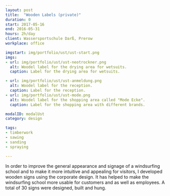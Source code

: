 ```yaml
---
layout: post
title:  "Wooden Labels (private)"
duration: 0
start: 2017-05-16
end: 2016-05-31
hours: 2h/day
client: Wassersportschule Darß, Prerow
workplace: office

imgstart: img/portfolio/ust/ust-start.png
imgs:
- url: img/portfolio/ust/ust-neotrockner.png
  alt: Woodel label for the drying area for wetsuits.
  caption: Label for the drying area for wetsuits.

- url: img/portfolio/ust/ust-anmeldung.png
  alt: Woodel label for the reception.
  caption: Label for the reception.
- url: img/portfolio/ust/ust-mode.png
  alt: Woodel label for the shopping area called "Mode Ecke".
  caption: Label for the shopping area with different brands.

modalID: modalUst
category: design

tags:
- timberwork
- sawing
- sanding
- spraying

---
```

In order to improve the general appearance and signage of a windsurfing school and to make it more intuitive and appealing for visitors, I developed wooden signs using the corporate design.
It has helped to make the windsurfing school more usable for customers and as well as employees. A total of 30 signs were designed, built and hung.
